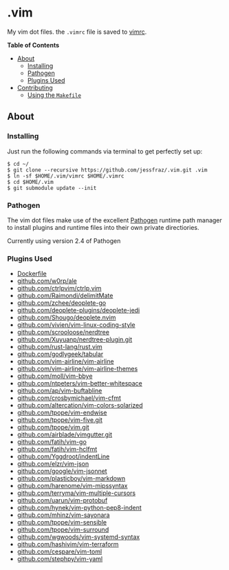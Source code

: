 .vim
====

My vim dot files. the `.vimrc` file is saved to [vimrc](https://github.com/jessfraz/.vim/blob/master/vimrc).

**Table of Contents**

<!-- toc -->

- [About](#about)
  * [Installing](#installing)
  * [Pathogen](#pathogen)
  * [Plugins Used](#plugins-used)
- [Contributing](#contributing)
  * [Using the `Makefile`](#using-the-makefile)

<!-- tocstop -->

## About

### Installing

Just run the following commands via terminal to get perfectly set up:

```console
$ cd ~/
$ git clone --recursive https://github.com/jessfraz/.vim.git .vim
$ ln -sf $HOME/.vim/vimrc $HOME/.vimrc
$ cd $HOME/.vim
$ git submodule update --init
```

### Pathogen
The vim dot files make use of the excellent [Pathogen](https://github.com/tpope/vim-pathogen) runtime path manager to install plugins and runtime files into their own private directiories.

Currently using version 2.4 of Pathogen

### Plugins Used

* [Dockerfile](https://github.com/docker/docker/tree/master/contrib/syntax/vim)
* [github.com/w0rp/ale](https://github.com/w0rp/ale.git)
* [github.com/ctrlpvim/ctrlp.vim](https://github.com/ctrlpvim/ctrlp.vim.git)
* [github.com/Raimondi/delimitMate](https://github.com/Raimondi/delimitMate.git)
* [github.com/zchee/deoplete-go](https://github.com/zchee/deoplete-go.git)
* [github.com/deoplete-plugins/deoplete-jedi](https://github.com/deoplete-plugins/deoplete-jedi.git)
* [github.com/Shougo/deoplete.nvim](https://github.com/Shougo/deoplete.nvim.git)
* [github.com/vivien/vim-linux-coding-style](https://github.com/vivien/vim-linux-coding-style.git)
* [github.com/scrooloose/nerdtree](https://github.com/scrooloose/nerdtree.git)
* [github.com/Xuyuanp/nerdtree-plugin.git](https://github.com/Xuyuanp/nerdtree-git-plugin.git)
* [github.com/rust-lang/rust.vim](https://github.com/rust-lang/rust.vim.git)
* [github.com/godlygeek/tabular](https://github.com/godlygeek/tabular.git)
* [github.com/vim-airline/vim-airline](https://github.com/vim-airline/vim-airline.git)
* [github.com/vim-airline/vim-airline-themes](https://github.com/vim-airline/vim-airline-themes.git)
* [github.com/moll/vim-bbye](https://github.com/moll/vim-bbye.git)
* [github.com/ntpeters/vim-better-whitespace](https://github.com/ntpeters/vim-better-whitespace.git)
* [github.com/ap/vim-buftabline](https://github.com/ap/vim-buftabline.git)
* [github.com/crosbymichael/vim-cfmt](https://github.com/crosbymichael/vim-cfmt)
* [github.com/altercation/vim-colors-solarized](https://github.com/altercation/vim-colors-solarized.git)
* [github.com/tpope/vim-endwise](https://github.com/tpope/vim-endwise.git)
* [github.com/tpope/vim-five.git](https://github.com/tpope/vim-fugitive.git)
* [github.com/tpope/vim.git](https://github.com/tpope/vim-git.git)
* [github.com/airblade/vimgutter.git](https://github.com/airblade/vim-gitgutter.git)
* [github.com/fatih/vim-go](https://github.com/fatih/vim-go.git)
* [github.com/fatih/vim-hclfmt](https://github.com/fatih/vim-hclfmt.git)
* [github.com/Yggdroot/indentLine](https://github.com/Yggdroot/indentLine.git)
* [github.com/elzr/vim-json](https://github.com/elzr/vim-json.git)
* [github.com/google/vim-jsonnet](https://github.com/google/vim-jsonnet.git)
* [github.com/plasticboy/vim-markdown](https://github.com/plasticboy/vim-markdown.git)
* [github.com/harenome/vim-mipssyntax](https://github.com/harenome/vim-mipssyntax.git)
* [github.com/terryma/vim-multiple-cursors](https://github.com/terryma/vim-multiple-cursors.git)
* [github.com/uarun/vim-protobuf](https://github.com/uarun/vim-protobuf.git)
* [github.com/hynek/vim-python-pep8-indent](https://github.com/hynek/vim-python-pep8-indent.git)
* [github.com/mhinz/vim-sayonara](https://github.com/mhinz/vim-sayonara.git)
* [github.com/tpope/vim-sensible](https://github.com/tpope/vim-sensible.git)
* [github.com/tpope/vim-surround](https://github.com/tpope/vim-surround.git)
* [github.com/wgwoods/vim-systemd-syntax](https://github.com/wgwoods/vim-systemd-syntax.git)
* [github.com/hashivim/vim-terraform](https://github.com/hashivim/vim-terraform.git)
* [github.com/cespare/vim-toml](https://github.com/cespare/vim-toml.git)
* [github.com/stephpy/vim-yaml](https://github.com/stephpy/vim-yaml.git)
